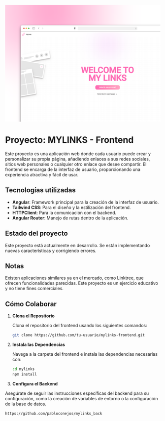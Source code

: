 ![screenshot](./src/assets/gitImage/gitImage.png)


# Proyecto: MYLINKS - Frontend

Este proyecto es una aplicación web donde cada usuario puede crear y personalizar su propia página, añadiendo enlaces a sus redes sociales, sitios web personales o cualquier otro enlace que desee compartir. El frontend se encarga de la interfaz de usuario, proporcionando una experiencia atractiva y fácil de usar.


## Tecnologías utilizadas

- **Angular**: Framework principal para la creación de la interfaz de usuario.
- **Tailwind CSS**: Para el diseño y la estilización del frontend.
- **HTTPClient**: Para la comunicación con el backend.
- **Angular Router**: Manejo de rutas dentro de la aplicación.

## Estado del proyecto
Este proyecto está actualmente en desarrollo. Se están implementando nuevas características y corrigiendo errores.

## Notas
Existen aplicaciones similares ya en el mercado, como Linktree, que ofrecen funcionalidades parecidas. Este proyecto es un ejercicio educativo y no tiene fines comerciales.

## Cómo Colaborar

1. **Clona el Repositorio**

   Clona el repositorio del frontend usando los siguientes comandos:

   ```bash
   git clone https://github.com/tu-usuario/mylinks-frontend.git
   
2. **Instala las Dependencias**

    Navega a la carpeta del frontend e instala las dependencias necesarias con:
  
    ```bash
    cd mylinks
    npm install

3. **Configura el Backend**

  Asegúrate de seguir las instrucciones específicas del backend para su configuración, como la creación de variables de entorno o la configuración de la base de datos.
  ```bash
  https://github.com/pabloconejos/mylinks_back

